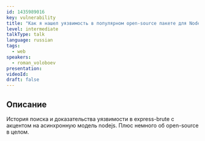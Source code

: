 ```yaml
---
id: 1435989016
key: vulnerability
title: "Как я нашел уязвимость в популярном open-source пакете для Node.js"
level: intermediate
talkType: talk
language: russian
tags:
  - web
speakers:
  - roman_voloboev
presentation:
videoId:
draft: false
---
```


## Описание

История поиска и доказательства уязвимости в express-brute с акцентом на асинхронную модель nodejs. Плюс немного об open-source в целом.
